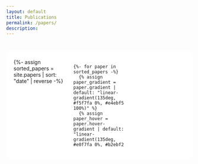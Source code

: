 ```yaml
---
layout: default
title: Publications
permalink: /papers/
description: 
---
```


<div class="publications" style="margin-bottom: 150px;">
  <p style="margin-bottom: 20px;"></p>
  
  <div class="paper-grid">
    {%- assign sorted_papers = site.papers | sort: "date" | reverse -%}
    
    {%- for paper in sorted_papers -%}
      {% assign paper_gradient = paper.gradient | default: "linear-gradient(135deg, #f5f7fa 0%, #e4ebf5 100%)" %}
      {% assign paper_hover = paper.hover-gradient | default: "linear-gradient(135deg, #e0f7fa 0%, #b2ebf2 100%)" %}
      
      <div class="paper-item">
        {% if paper.redirect -%}
          <a href="{{ paper.redirect }}" class="paper-card-link">
        {%- else -%}
          <a href="{{ paper.url | relative_url }}" class="paper-card-link">
        {%- endif %}
          <div class="paper-card" style="background: {{ paper_gradient }};" data-hover-gradient="{{ paper_hover }}">
            {%- if paper.img -%}
              <div class="paper-image">
                <img src="{{ paper.img | relative_url }}" alt="{{ paper.title }}">
                <div class="paper-overlay">
                  <h2>{{ paper.title }}</h2>
                  {%- if paper.pdf or paper.code or paper.github -%}
                    <div class="paper-links">
                      {%- if paper.pdf -%}
                        <span class="paper-link pdf" onclick="window.open('{{ paper.pdf }}', '_blank'); event.stopPropagation();">PDF</span>
                      {%- endif -%}
                      
                      {%- if paper.code -%}
                        <span class="paper-link code" onclick="window.open('{{ paper.code }}', '_blank'); event.stopPropagation();">Code</span>
                      {%- endif -%}
                      
                      {%- if paper.github -%}
                        <span class="paper-link github" onclick="window.open('{{ paper.github }}', '_blank'); event.stopPropagation();">
                          <i class="fab fa-github"></i>
                        </span>
                      {%- endif -%}
                    </div>
                  {%- endif -%}
                </div>
              </div>
            {%- endif -%}
          </div>
        </a>
      </div>
    {%- endfor -%}
  </div>
</div>

<style>
  .paper-grid {
    display: grid;
    grid-template-columns: repeat(3, 1fr);
    grid-auto-rows: 250px;
    grid-auto-flow: dense;
    gap: 20px;
    margin-top: 40px;
    background-color:rgb(255, 255, 255);
    padding: 20px;
    border-radius: 10px;
  }
  
  /* Vertical spans pattern for 3-column layout */
  .paper-item:nth-child(9n) {
    grid-column: span 1;
    grid-row: span 2;
  }
  
  .paper-item:nth-child(9n+4) {
    grid-column: span 1;
    grid-row: span 2;
  }
  
  .paper-card {
    border-radius: 0;
    overflow: hidden;
    box-shadow: none;
    height: 100%;
    width: 100%;
    transition: transform 0.3s ease;
    position: relative;
  }
  
  .paper-card:hover {
    transform: translateY(-5px);
    box-shadow: 0 12px 20px rgba(0,0,0,0.15);
  }
  
  .paper-image {
    height: 100%;
    width: 100%;
    position: relative;
    overflow: hidden;
    mask-image: radial-gradient(circle, black 90%, transparent 100%);
    -webkit-mask-image: radial-gradient(circle, black 90%, transparent 100%);
  }
  
  .paper-image::after {
    content: '';
    position: absolute;
    top: 0;
    left: 0;
    right: 0;
    bottom: 0;
    box-shadow: inset 0 0 20px 10px #f9f9f9;
    pointer-events: none;
  }
  
  .paper-image img {
    width: 100%;
    height: 100%;
    object-fit: cover;
    transition: transform 0.5s ease;
  }
  
  .paper-card:hover .paper-image img {
    transform: scale(1.05);
  }
  
  .paper-overlay {
    position: absolute;
    bottom: 0;
    left: 0;
    right: 0;
    background: linear-gradient(to top, rgba(173, 216, 230, 0.8) 0%, rgba(173, 216, 230, 0) 100%);
    color: #333;
    padding: 20px;
    opacity: 0;
    transition: opacity 0.3s ease;
    display: flex;
    flex-direction: column;
    justify-content: flex-end;
    height: 100%;
  }
  
  .paper-card:hover .paper-overlay {
    opacity: 1;
  }
  
  .paper-overlay h2 {
    margin: 0 0 10px 0;
    font-size: 1.2rem;
    text-shadow: 1px 1px 2px rgba(0,0,0,0.3);
  }
  
  .paper-links {
    display: flex;
    gap: 10px;
    margin-top: 10px;
  }
  
  .paper-link {
    background: rgba(41, 128, 185, 0.2);
    color: #333;
    padding: 5px 10px;
    border-radius: 20px;
    font-size: 0.8rem;
    backdrop-filter: blur(5px);
    transition: background 0.3s;
    cursor: pointer;
  }
  
  .paper-link:hover {
    background: rgba(41, 128, 185, 0.4);
  }
</style>

<script>
  document.addEventListener('DOMContentLoaded', function() {
    // Randomize the order of paper items to create visual interest
    const container = document.querySelector('.paper-grid');
    const items = Array.from(container.querySelectorAll('.paper-item'));
    
    // Randomize the sizes a bit to create more visual interest
    items.forEach((item, index) => {
      // Apply different rotation angles for a scattered look
      const randomAngle = (Math.random() * 4 - 2) + 'deg';
      item.querySelector('.paper-card').style.transform = `rotate(${randomAngle})`;
      
      // On hover, straighten the card
      item.querySelector('.paper-card').addEventListener('mouseenter', () => {
        item.querySelector('.paper-card').style.transform = 'translateY(-5px) rotate(0deg)';
      });
      
      // On mouse leave, return to original rotation
      item.querySelector('.paper-card').addEventListener('mouseleave', () => {
        item.querySelector('.paper-card').style.transform = `rotate(${randomAngle})`;
      });
    });
  });
</script>
  